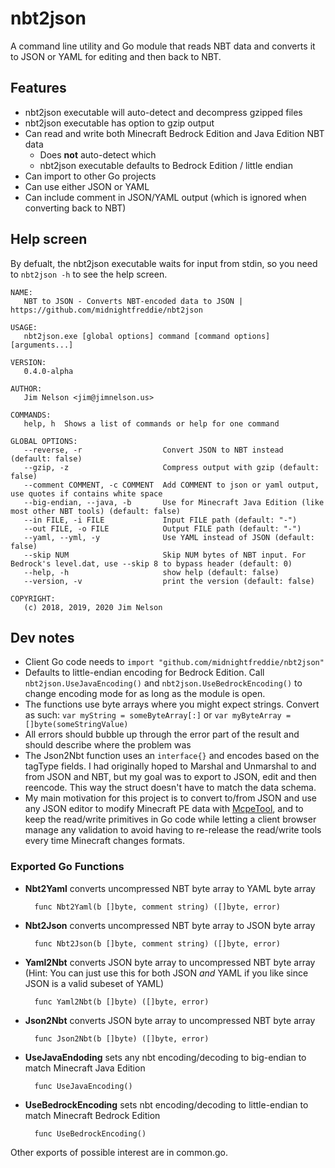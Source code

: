 # nbt2json

A command line utility and Go module that reads NBT data and converts it to JSON or YAML for editing and then back to NBT.

## Features

- nbt2json executable will auto-detect and decompress gzipped files
- nbt2json executable has option to gzip output
- Can read and write both Minecraft Bedrock Edition and Java Edition NBT data
    - Does **not** auto-detect which
    - nbt2json executable defaults to Bedrock Edition / little endian
- Can import to other Go projects
- Can use either JSON or YAML
- Can include comment in JSON/YAML output (which is ignored when converting back to NBT)

## Help screen

By defualt, the nbt2json executable waits for input from stdin, so you need to `nbt2json -h` to see the help screen.

```
NAME:
   NBT to JSON - Converts NBT-encoded data to JSON | https://github.com/midnightfreddie/nbt2json

USAGE:
   nbt2json.exe [global options] command [command options] [arguments...]

VERSION:
   0.4.0-alpha

AUTHOR:
   Jim Nelson <jim@jimnelson.us>

COMMANDS:
   help, h  Shows a list of commands or help for one command

GLOBAL OPTIONS:
   --reverse, -r                  Convert JSON to NBT instead (default: false)
   --gzip, -z                     Compress output with gzip (default: false)
   --comment COMMENT, -c COMMENT  Add COMMENT to json or yaml output, use quotes if contains white space
   --big-endian, --java, -b       Use for Minecraft Java Edition (like most other NBT tools) (default: false)
   --in FILE, -i FILE             Input FILE path (default: "-")
   --out FILE, -o FILE            Output FILE path (default: "-")
   --yaml, --yml, -y              Use YAML instead of JSON (default: false)
   --skip NUM                     Skip NUM bytes of NBT input. For Bedrock's level.dat, use --skip 8 to bypass header (default: 0)
   --help, -h                     show help (default: false)
   --version, -v                  print the version (default: false)

COPYRIGHT:
   (c) 2018, 2019, 2020 Jim Nelson
```

## Dev notes

- Client Go code needs to `import "github.com/midnightfreddie/nbt2json"`
- Defaults to little-endian encoding for Bedrock Edition. Call `nbt2json.UseJavaEncoding()` and `nbt2json.UseBedrockEncoding()` to change encoding mode for as long as the module is open.
- The functions use byte arrays where you might expect strings. Convert as such: `var myString = someByteArray[:]` or `var myByteArray = []byte(someStringValue)`
- All errors should bubble up through the error part of the result and should describe where the problem was
- The Json2Nbt function uses an `interface{}` and encodes based on the tagType fields. I had originally hoped to Marshal and Unmarshal to and from JSON and NBT, but my goal was to export to JSON, edit and then reencode. This way the struct doesn't have to match the data schema.
- My main motivation for this project is to convert to/from JSON and use any JSON editor to modify Minecraft PE data with [McpeTool](https://github.com/midnightfreddie/McpeTool), and to keep the read/write primitives in Go code while letting a client browser manage any validation to avoid having to re-release the read/write tools every time Minecraft changes formats.

### Exported Go Functions

- **Nbt2Yaml** converts uncompressed NBT byte array to YAML byte array

		func Nbt2Yaml(b []byte, comment string) ([]byte, error)

- **Nbt2Json** converts uncompressed NBT byte array to JSON byte array

		func Nbt2Json(b []byte, comment string) ([]byte, error)

- **Yaml2Nbt** converts JSON byte array to uncompressed NBT byte array (Hint: You can just use this for both JSON *and* YAML if you like since JSON is a valid subeset of YAML)

		func Yaml2Nbt(b []byte) ([]byte, error)

- **Json2Nbt** converts JSON byte array to uncompressed NBT byte array

		func Json2Nbt(b []byte) ([]byte, error)

- **UseJavaEndoding** sets any nbt encoding/decoding to big-endian to match Minecraft Java Edition

        func UseJavaEncoding()

- **UseBedrockEncoding** sets nbt encoding/decoding to little-endian to match Minecraft Bedrock Edition

        func UseBedrockEncoding()

Other exports of possible interest are in common.go.
